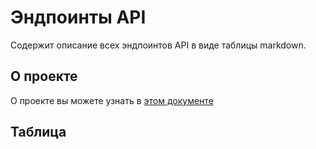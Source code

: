 # Эндпоинты API

Содержит описание всех эндпоинтов API в виде таблицы markdown.

## О проекте

О проекте вы можете узнать в [этом документе](./diagrams.md)

## Таблица
